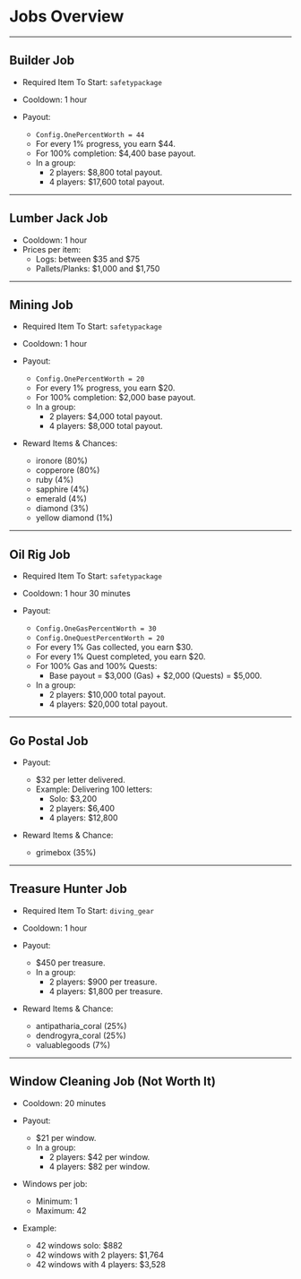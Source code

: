 # Jobs Overview

---

## Builder Job

- Required Item To Start: `safetypackage`
- Cooldown: 1 hour
- Payout:

  - `Config.OnePercentWorth = 44`
  - For every 1% progress, you earn $44.
  - For 100% completion: $4,400 base payout.
  - In a group:
    - 2 players: $8,800 total payout.
    - 4 players: $17,600 total payout.

---

## Lumber Jack Job

- Cooldown: 1 hour
- Prices per item:
  - Logs: between $35 and $75 
  - Pallets/Planks: $1,000 and $1,750

---

## Mining Job

- Required Item To Start: `safetypackage`
- Cooldown: 1 hour
- Payout:

  - `Config.OnePercentWorth = 20`
  - For every 1% progress, you earn $20.
  - For 100% completion: $2,000 base payout.
  - In a group:
    - 2 players: $4,000 total payout.
    - 4 players: $8,000 total payout.

- Reward Items & Chances:

  - ironore (80%)
  - copperore (80%)
  - ruby (4%)
  - sapphire (4%)
  - emerald (4%)
  - diamond (3%)
  - yellow diamond (1%)

---

## Oil Rig Job

- Required Item To Start: `safetypackage`
- Cooldown: 1 hour 30 minutes
- Payout:

  - `Config.OneGasPercentWorth = 30`
  - `Config.OneQuestPercentWorth = 20`
  - For every 1% Gas collected, you earn $30.
  - For every 1% Quest completed, you earn $20.
  - For 100% Gas and 100% Quests:
    - Base payout = $3,000 (Gas) + $2,000 (Quests) = $5,000.
  - In a group:
    - 2 players: $10,000 total payout.
    - 4 players: $20,000 total payout.

---

## Go Postal Job

- Payout:

  - $32 per letter delivered.
  - Example: Delivering 100 letters:
    - Solo: $3,200
    - 2 players: $6,400
    - 4 players: $12,800

- Reward Items & Chance:

  - grimebox (35%)

---

## Treasure Hunter Job

- Required Item To Start: `diving_gear`
- Cooldown: 1 hour
- Payout:

  - $450 per treasure.
  - In a group:
    - 2 players: $900 per treasure.
    - 4 players: $1,800 per treasure.

- Reward Items & Chance:

  - antipatharia_coral (25%)
  - dendrogyra_coral (25%)
  - valuablegoods (7%)

---

## Window Cleaning Job (Not Worth It)

- Cooldown: 20 minutes
- Payout:

  - $21 per window.
  - In a group:
    - 2 players: $42 per window.
    - 4 players: $82 per window.
  
- Windows per job:

  - Minimum: 1
  - Maximum: 42
  
- Example:

  - 42 windows solo: $882
  - 42 windows with 2 players: $1,764
  - 42 windows with 4 players: $3,528
